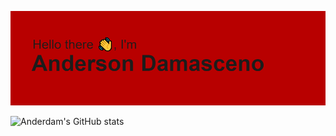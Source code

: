 ![MasterHead](https://raw.githubusercontent.com/anderdam/anderdam/main/header.png)

![Anderdam's GitHub stats](https://github-readme-stats.vercel.app/api?username=anderdam&show_icons=true&theme=dark)





<!--
### Hi there 👋
**anderdam/anderdam** is a ✨ _special_ ✨ repository because its `README.md` (this file) appears on your GitHub profile.

Here are some ideas to get you started:

- 🔭 I’m currently working on ...
- 🌱 I’m currently learning ...
- 👯 I’m looking to collaborate on ...
- 🤔 I’m looking for help with ...
- 💬 Ask me about ...
- 📫 How to reach me: ...
- 😄 Pronouns: ...
- ⚡ Fun fact: ...
-->
